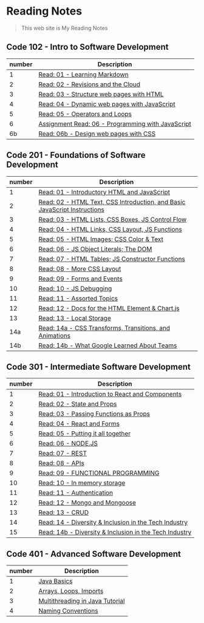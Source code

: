 # Reading Notes

> This web site is My Reading Notes

## Code 102 - Intro to Software Development

| number      | Description |
| ----------- | ----------- |
|   1   | [Read: 01 - Learning Markdown](./102/Read01)       |
| 2   | [Read: 02 - Revisions and the Cloud](./102/Read02)        |
| 3   | [Read: 03 - Structure web pages with HTML](./102/Read03)  |
| 4   | [Read: 04 - Dynamic web pages with JavaScript](./102/Read04)  |
| 5   | [Read: 05 - Operators and Loops](./102/Read05)  |
| 6 | [Assignment Read: 06 - Programming with JavaScript](./102/Read06)  |
| 6b   | [Read: 06b - Design web pages with CSS](./102/Read06b)  |

## Code 201 - Foundations of Software Development

| number | Description                                                                           |
| ------ | ------------------------------------------------------------------------------------- |
| 1      | [Read: 01 - Introductory HTML and JavaScript](./201/class-01)                               |
| 2      | [Read: 02 - HTML Text, CSS Introduction, and Basic JavaScript Instructions](./201/class-02) |
| 3      | [Read: 03 - HTML Lists, CSS Boxes, JS Control Flow](./201/class-03)                         |
| 4      | [Read: 04 - HTML Links, CSS Layout, JS Functions](./201/class-04)                           |
| 5      | [Read: 05 - HTML Images; CSS Color & Text](./201/class-05)                                  |
| 6      | [Read: 06 - JS Object Literals; The DOM](./201/class-06)                                    |
| 7      | [Read: 07 - HTML Tables; JS Constructor Functions](./201/class-07)                          |
| 8      | [Read: 08 - More CSS Layout](./201/class-08)                                                |
| 9      | [Read: 09 - Forms and Events](./201/class-09)                                               |
| 10     | [Read: 10 - JS Debugging](./201/class-10)                                                   |
| 11     | [Read: 11 - Assorted Topics](./201/class-1)                                                 |
| 12     | [Read: 12 - Docs for the HTML Element & Chart.js](./201/class-12)                           |
| 13     | [Read: 13 - Local Storage](./201/class-13)                                                  |
| 14a    | [Read: 14a - CSS Transforms, Transitions, and Animations](./201/class-14a)                  |
| 14b    | [Read: 14b - What Google Learned About Teams](./201/class-14b)                              |

## Code 301 - Intermediate Software Development

| number | Description                                                                           |
| ------ | ------------------------------------------------------------------------------------- |
| 1      | [Read: 01 - Introduction to React and Components](./301/301class-01)                               |
| 2      | [Read: 02 - State and Props](./301/301class-02) |
| 3      | [Read: 03 - Passing Functions as Props](./301/301class-03)                         |
| 4      | [Read: 04 - React and Forms](./301/301class-04)                           |
| 5      | [Read: 05 - Putting it all together](./301/301class-05)                                  |
| 6      | [Read: 06 - NODE.JS](./301/301class-06)                                    |
| 7      | [Read: 07 - REST](./301/301class-07)                          |
| 8      | [Read: 08 - APIs](./301/301class-08)                                                |
| 9      | [Read: 09 - FUNCTIONAL PROGRAMMING](./301/301class-09)                                               |
| 10     | [Read: 10 - In memory storage](./301/301class-10)                                                   |
| 11     | [Read: 11 - Authentication](./301/301class-11)                                                 |
| 12     | [Read: 12 - Mongo and Mongoose](./301/301class-12)                           |
| 13     | [Read: 13 - CRUD](./301/301class-13)                                                  |
| 14    | [Read: 14 - Diversity & Inclusion in the Tech Industry](./301/301class-14)                  |
| 15    | [Read: 14b - Diversity & Inclusion in the Tech Industry](./301/301class-14b)                  |

## Code 401 - Advanced Software Development

| number | Description                                                                           |
| ------ | ------------------------------------------------------------------------------------- |
| 1      | [Java Basics](./401/401class-01)                               |
| 2      | [Arrays, Loops, Imports](./401/401class-02) |
| 3      | [Multithreading in Java Tutorial](./401/401class-03)                         |
| 4      | [Naming Conventions](./401/401class-04)                           |
